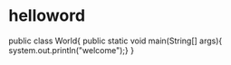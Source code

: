 # helloword
public class World{
public static void main(String[] args){
system.out.println("welcome");}
}
